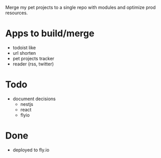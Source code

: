 Merge my pet projects to a single repo with modules and optimize prod resources.

# Apps to build/merge

- todoist like
- url shorten
- pet projects tracker
- reader (rss, twitter)

# Todo

- document decisions
  - nestjs
  - react
  - flyio

# Done

- deployed to fly.io
